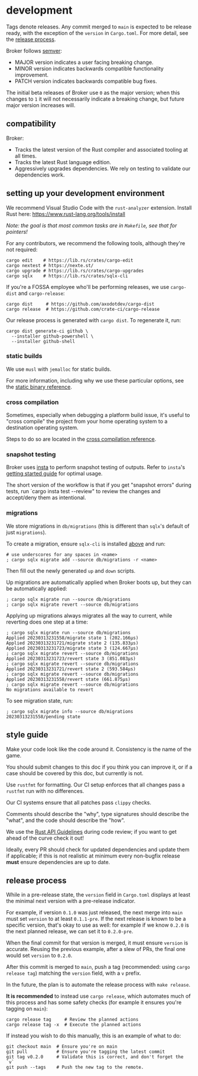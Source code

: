 
# development

Tags denote releases.
Any commit merged to `main` is expected to be release ready, 
with the exception of the `version` in `Cargo.toml`.
For more detail, see the [release process](#release-process).

Broker follows [semver](https://semver.org/):
- MAJOR version indicates a user facing breaking change.
- MINOR version indicates backwards compatible functionality improvement.
- PATCH version indicates backwards compatible bug fixes.

The initial beta releases of Broker use `0` as the major version; when this changes to `1`
it will not necessarily indicate a breaking change, but future major version increases will.

## compatibility

Broker:
- Tracks the latest version of the Rust compiler and associated tooling at all times.
- Tracks the latest Rust language edition.
- Aggressively upgrades dependencies. We rely on testing to validate our dependencies work.

## setting up your development environment

We recommend Visual Studio Code with the `rust-analyzer` extension.
Install Rust here: https://www.rust-lang.org/tools/install

_Note: the goal is that most common tasks are in `Makefile`, see that for pointers!_

For any contributors, we recommend the following tools, although they're not required:
```
cargo edit    # https://lib.rs/crates/cargo-edit
cargo nextest # https://nexte.st/
cargo upgrade # https://lib.rs/crates/cargo-upgrades
cargo sqlx    # https://lib.rs/crates/sqlx-cli
```

If you're a FOSSA employee who'll be performing releases, we use `cargo-dist` and `cargo-release`:
```
cargo dist     # https://github.com/axodotdev/cargo-dist
cargo release  # https://github.com/crate-ci/cargo-release
```

Our release process is generated with `cargo dist`.
To regenerate it, run:
```
cargo dist generate-ci github \
  --installer github-powershell \
  --installer github-shell
```

### static builds

We use `musl` with `jemalloc` for static builds.

For more information, including why we use these particular options,
see the [static binary reference](./reference/static-binary.md).

### cross compilation

Sometimes, especially when debugging a platform build issue, it's useful to "cross compile" the project
from your home operating system to a destination operating system.

Steps to do so are located in the [cross compilation reference](./reference/cross-compile.md).

### snapshot testing

Broker uses [insta](https://docs.rs/insta) to perform snapshot testing of outputs.
Refer to `insta`'s [getting started guide](https://insta.rs/docs/) for optimal usage.

The short version of the workflow is that if you get "snapshot errors" during tests,
run `cargo insta test --review" to review the changes and accept/deny them as intentional.

### migrations

We store migrations in `db/migrations` (this is different than `sqlx`'s default of just `migrations`).

To create a migration, ensure `sqlx-cli` is installed [above](#setting-up-your-development-environment) and run:
```
# use underscores for any spaces in <name>
; cargo sqlx migrate add --source db/migrations -r <name>
```

Then fill out the newly generated `up` and `down` scripts.

Up migrations are automatically applied when Broker boots up, but they can be automatically applied:
```
; cargo sqlx migrate run --source db/migrations
; cargo sqlx migrate revert --source db/migrations
```

Applying up migrations always migrates all the way to current, while reverting does one step at a time:
```
; cargo sqlx migrate run --source db/migrations
Applied 20230313231558/migrate state 1 (202.166µs)
Applied 20230313231721/migrate state 2 (135.833µs)
Applied 20230313231723/migrate state 3 (124.667µs)
; cargo sqlx migrate revert --source db/migrations
Applied 20230313231723/revert state 3 (851.083µs)
; cargo sqlx migrate revert --source db/migrations
Applied 20230313231721/revert state 2 (593.584µs)
; cargo sqlx migrate revert --source db/migrations
Applied 20230313231558/revert state (661.875µs)
; cargo sqlx migrate revert --source db/migrations
No migrations available to revert
```

To see migration state, run:
```
; cargo sqlx migrate info --source db/migrations
20230313231558/pending state
```

## style guide

Make your code look like the code around it. Consistency is the name of the game.

You should submit changes to this doc if you think you can improve it,
or if a case should be covered by this doc, but currently is not.

Use `rustfmt` for formatting.
Our CI setup enforces that all changes pass a `rustfmt` run with no differences.

Our CI systems ensure that all patches pass `clippy` checks.

Comments should describe the "why", type signatures should describe the "what", and the code should describe the "how".

We use the [Rust API Guidelines](https://rust-lang.github.io/api-guidelines/about.html)
during code review; if you want to get ahead of the curve check it out!

Ideally, every PR should check for updated dependencies and update them if applicable;
if this is not realistic at minimum every non-bugfix release **must** ensure dependencies are up to date.

## release process

While in a pre-release state, the `version` field in `Cargo.toml` displays at least the
minimal next version with a pre-release indicator.

For example, if version `0.1.0` was just released, the next merge into `main` must set `version` to
at least `0.1.1-pre`. If the next release is known to be a specific version, that's okay to use as well:
for example if we know `0.2.0` is the next planned release, we can set it to `0.2.0-pre`.

When the final commit for that version is merged, it must ensure `version` is accurate.
Reusing the previous example, after a slew of PRs, the final one would set `version` to `0.2.0`.

After this commit is merged to `main`, push a tag (recommended: using `cargo release tag`)
matching the `version` field, with a `v` prefix.

In the future, the plan is to automate the release process with `make release`.

**It is recommended** to instead use `cargo release`, which automates much of this process and has
some safety checks (for example it ensures you're tagging on `main`):

```
cargo release tag     # Review the planned actions
cargo release tag -x  # Execute the planned actions
```

If instead you wish to do this manually, this is an example of what to do:

```
git checkout main  # Ensure you're on main
git pull           # Ensure you're tagging the latest commit
git tag v0.2.0     # Validate this is correct, and don't forget the `v`
git push --tags    # Push the new tag to the remote.
```
